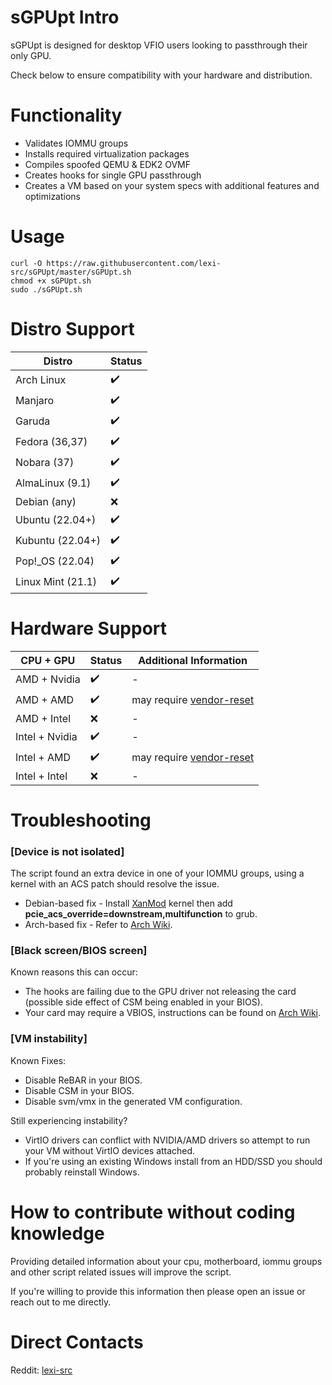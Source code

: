 # sGPUpt Intro
sGPUpt is designed for desktop VFIO users looking to passthrough their only GPU.

Check below to ensure compatibility with your hardware and distribution.

# Functionality
* Validates IOMMU groups
* Installs required virtualization packages 
* Compiles spoofed QEMU & EDK2 OVMF
* Creates hooks for single GPU passthrough
* Creates a VM based on your system specs with additional features and optimizations

# Usage
```
curl -O https://raw.githubusercontent.com/lexi-src/sGPUpt/master/sGPUpt.sh
chmod +x sGPUpt.sh
sudo ./sGPUpt.sh
```

# Distro Support
| Distro            | Status |
| ----------------- | ------ |
| Arch Linux        |   ✔️   |
| Manjaro           |   ✔️   |
| Garuda            |   ✔️   |
| Fedora (36,37)    |   ✔️   |
| Nobara (37)       |   ✔️   |
| AlmaLinux (9.1)   |   ✔️   |
| Debian (any)      |   ❌   |
| Ubuntu (22.04+)   |   ✔️   |
| Kubuntu (22.04+)  |   ✔️   |
| Pop!_OS (22.04)   |   ✔️   |
| Linux Mint (21.1) |   ✔️   |

# Hardware Support
|   CPU + GPU     |  Status | Additional Information                                           |
| --------------- | ------- | ---------------------------------------------------------------- |
| AMD + Nvidia    |    ✔️   | -                                                                |
| AMD + AMD       |    ✔️   | may require [vendor-reset](https://github.com/gnif/vendor-reset) |
| AMD + Intel     |    ❌   | -                                                                |
| Intel + Nvidia  |    ✔️   | -                                                                |
| Intel + AMD     |    ✔️   | may require [vendor-reset](https://github.com/gnif/vendor-reset) |
| Intel + Intel   |    ❌   | -                                                                |

# Troubleshooting

### [Device is not isolated]
The script found an extra device in one of your IOMMU groups, using a kernel with an ACS patch should resolve the issue.

* Debian-based fix - Install [XanMod](https://xanmod.org/) kernel then add **pcie_acs_override=downstream,multifunction** to grub.
* Arch-based fix - Refer to [Arch Wiki](https://wiki.archlinux.org/title/PCI_passthrough_via_OVMF#Bypassing_the_IOMMU_groups_(ACS_override_patch)).
### [Black screen/BIOS screen]
Known reasons this can occur:
* The hooks are failing due to the GPU driver not releasing the card (possible side effect of CSM being enabled in your BIOS).
* Your card may require a VBIOS, instructions can be found on [Arch Wiki](https://wiki.archlinux.org/title/PCI_passthrough_via_OVMF#UEFI_(OVMF)_compatibility_in_VBIOS).
### [VM instability]
Known Fixes:
* Disable ReBAR in your BIOS.
* Disable CSM in your BIOS.
* Disable svm/vmx in the generated VM configuration.

Still experiencing instability?
* VirtIO drivers can conflict with NVIDIA/AMD drivers so attempt to run your VM without VirtIO devices attached.
* If you're using an existing Windows install from an HDD/SSD you should probably reinstall Windows.

# How to contribute without coding knowledge
Providing detailed information about your cpu, motherboard, iommu groups and other script related issues will improve the script.

If you're willing to provide this information then please open an issue or reach out to me directly.

# Direct Contacts
Reddit: [lexi-src](https://www.reddit.com/user/lexi-src)
